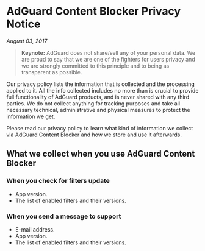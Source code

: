 # AdGuard Content Blocker Privacy Notice
*August 03, 2017*
> **Keynote:** AdGuard does not share/sell any of your personal data. We are proud to say that we are one of the fighters for users privacy and we are strongly committed to this principle and to being as transparent as possible.

Our privacy policy lists the information that is collected and the processing applied to it. All the info collected includes no more than is crucial to provide full functionality of AdGuard products, and is never shared with any third parties. We do not collect anything for tracking purposes and take all necessary technical, administrative and physical measures to protect the information we get.

Please read our privacy policy to learn what kind of information we collect via AdGuard Content Blocker and how we store and use it afterwards.

## What we collect when you use AdGuard Content Blocker
### When you check for filters update
* App version.
* The list of enabled filters and their versions.

### When you send a message to support
* E-mail address.
* App version.
* The list of enabled filters and their versions.
